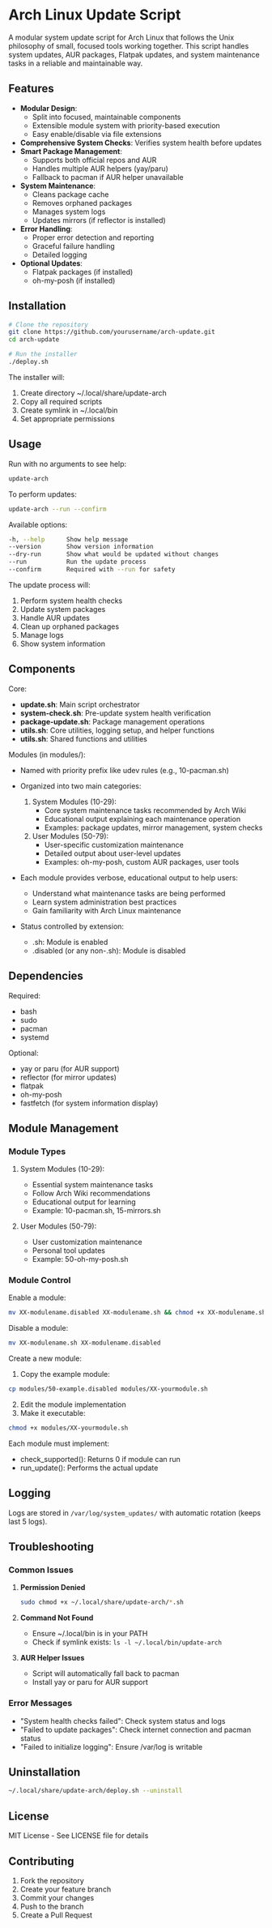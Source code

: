 # Arch Linux Update Script

A modular system update script for Arch Linux that follows the Unix philosophy of small, focused tools working together. This script handles system updates, AUR packages, Flatpak updates, and system maintenance tasks in a reliable and maintainable way.

## Features

- **Modular Design**: 
  - Split into focused, maintainable components
  - Extensible module system with priority-based execution
  - Easy enable/disable via file extensions
- **Comprehensive System Checks**: Verifies system health before updates
- **Smart Package Management**: 
  - Supports both official repos and AUR
  - Handles multiple AUR helpers (yay/paru)
  - Fallback to pacman if AUR helper unavailable
- **System Maintenance**:
  - Cleans package cache
  - Removes orphaned packages
  - Manages system logs
  - Updates mirrors (if reflector is installed)
- **Error Handling**: 
  - Proper error detection and reporting
  - Graceful failure handling
  - Detailed logging
- **Optional Updates**:
  - Flatpak packages (if installed)
  - oh-my-posh (if installed)

## Installation

```bash
# Clone the repository
git clone https://github.com/yourusername/arch-update.git
cd arch-update

# Run the installer
./deploy.sh
```

The installer will:
1. Create directory ~/.local/share/update-arch
2. Copy all required scripts
3. Create symlink in ~/.local/bin
4. Set appropriate permissions

## Usage

Run with no arguments to see help:
```bash
update-arch
```

To perform updates:
```bash
update-arch --run --confirm
```

Available options:
```bash
-h, --help      Show help message
--version       Show version information
--dry-run       Show what would be updated without changes
--run           Run the update process
--confirm       Required with --run for safety
```

The update process will:
1. Perform system health checks
2. Update system packages
3. Handle AUR updates
4. Clean up orphaned packages
5. Manage logs
6. Show system information

## Components

Core:
- **update.sh**: Main script orchestrator
- **system-check.sh**: Pre-update system health verification
- **package-update.sh**: Package management operations
- **utils.sh**: Core utilities, logging setup, and helper functions
- **utils.sh**: Shared functions and utilities

Modules (in modules/):
- Named with priority prefix like udev rules (e.g., 10-pacman.sh)
- Organized into two main categories:
  1. System Modules (10-29):
     - Core system maintenance tasks recommended by Arch Wiki
     - Educational output explaining each maintenance operation
     - Examples: package updates, mirror management, system checks
  2. User Modules (50-79):
     - User-specific customization maintenance
     - Detailed output about user-level updates
     - Examples: oh-my-posh, custom AUR packages, user tools

- Each module provides verbose, educational output to help users:
  - Understand what maintenance tasks are being performed
  - Learn system administration best practices
  - Gain familiarity with Arch Linux maintenance
- Status controlled by extension:
  - .sh: Module is enabled
  - .disabled (or any non-.sh): Module is disabled

## Dependencies

Required:
- bash
- sudo
- pacman
- systemd

Optional:
- yay or paru (for AUR support)
- reflector (for mirror updates)
- flatpak
- oh-my-posh
- fastfetch (for system information display)

## Module Management

### Module Types

1. System Modules (10-29):
   - Essential system maintenance tasks
   - Follow Arch Wiki recommendations
   - Educational output for learning
   - Example: 10-pacman.sh, 15-mirrors.sh

2. User Modules (50-79):
   - User customization maintenance
   - Personal tool updates
   - Example: 50-oh-my-posh.sh

### Module Control

Enable a module:
```bash
mv XX-modulename.disabled XX-modulename.sh && chmod +x XX-modulename.sh
```

Disable a module:
```bash
mv XX-modulename.sh XX-modulename.disabled
```

Create a new module:
1. Copy the example module:
```bash
cp modules/50-example.disabled modules/XX-yourmodule.sh
```
2. Edit the module implementation
3. Make it executable:
```bash
chmod +x modules/XX-yourmodule.sh
```

Each module must implement:
- check_supported(): Returns 0 if module can run
- run_update(): Performs the actual update

## Logging

Logs are stored in `/var/log/system_updates/` with automatic rotation (keeps last 5 logs).

## Troubleshooting

### Common Issues

1. **Permission Denied**
   ```bash
   sudo chmod +x ~/.local/share/update-arch/*.sh
   ```

2. **Command Not Found**
   - Ensure ~/.local/bin is in your PATH
   - Check if symlink exists: `ls -l ~/.local/bin/update-arch`

3. **AUR Helper Issues**
   - Script will automatically fall back to pacman
   - Install yay or paru for AUR support

### Error Messages

- "System health checks failed": Check system status and logs
- "Failed to update packages": Check internet connection and pacman status
- "Failed to initialize logging": Ensure /var/log is writable

## Uninstallation

```bash
~/.local/share/update-arch/deploy.sh --uninstall
```

## License

MIT License - See LICENSE file for details

## Contributing

1. Fork the repository
2. Create your feature branch
3. Commit your changes
4. Push to the branch
5. Create a Pull Request
